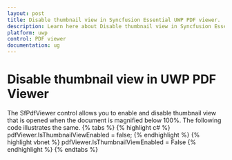 ```yaml
---
layout: post
title: Disable thumbnail view in Syncfusion Essential UWP PDF viewer.
description: Learn here about Disable thumbnail view in Syncfusion Essential Studio UWP PDF viewer control and more.
platform: uwp
control: PDF viewer
documentation: ug
---
```


# Disable thumbnail view in UWP PDF Viewer
The SfPdfViewer control allows you to enable and disable thumbnail view that is opened when the document is magnified below 100%. The following code illustrates the same.
{% tabs %}
{% highlight c# %}
pdfViewer.IsThumbnailViewEnabled = false;
{% endhighlight %}
{% highlight vbnet %}
pdfViewer.IsThumbnailViewEnabled = False
{% endhighlight %}
{% endtabs %}
